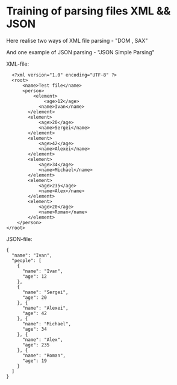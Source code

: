 # Training of parsing files XML && JSON

Here realise two ways of XML file parsing - "DOM , SAX"

And one example of JSON parsing - "JSON Simple Parsing"

XML-file:

```
  <?xml version="1.0" encoding="UTF-8" ?>
  <root>
      <name>Test file</name>
      <person>
          <element>
              <age>12</age>
            <name>Ivan</name>
        </element>
        <element>
            <age>20</age>
            <name>Sergei</name>
        </element>
        <element>
            <age>42</age>
            <name>Alexei</name>
        </element>
        <element>
            <age>34</age>
            <name>Michael</name>
        </element>
        <element>
            <age>235</age>
            <name>Alex</name>
        </element>
        <element>
            <age>20</age>
            <name>Roman</name>
        </element>
    </person>
</root>
```
JSON-file:

```
{
  "name": "Ivan",
  "people": [
    {
      "name": "Ivan",
      "age": 12
    },
    {
      "name": "Sergei",
      "age": 20
    }, {
      "name": "Alexei",
      "age": 42
    }, {
      "name": "Michael",
      "age": 34
    }, {
      "name": "Alex",
      "age": 235
    }, {
      "name": "Roman",
      "age": 19
    }
  ]
}
```
